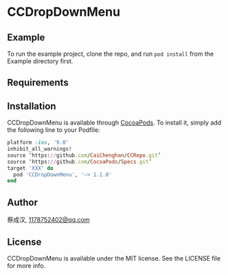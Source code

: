# CCDropDownMenu

## Example

To run the example project, clone the repo, and run `pod install` from the Example directory first.

## Requirements

## Installation

CCDropDownMenu is available through [CocoaPods](https://cocoapods.org). To install
it, simply add the following line to your Podfile:

```ruby
platform :ios, '9.0'
inhibit_all_warnings!
source ‘https://github.com/CaiChenghan/CCRepo.git’
source ‘https://github.com/CocoaPods/Specs.git’
target 'XXX' do
  pod 'CCDropDownMenu', '~> 1.1.0'
end
```

## Author

蔡成汉, 1178752402@qq.com

## License

CCDropDownMenu is available under the MIT license. See the LICENSE file for more info.
